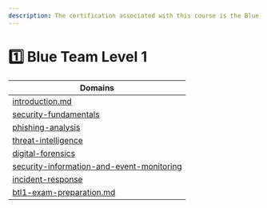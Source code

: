 ```yaml
---
description: The certification associated with this course is the Blue Team Level 1 (BTL1).
---
```


# 1️⃣ Blue Team Level 1

| Domains                                                                                           |
| ------------------------------------------------------------------------------------------------- |
| [introduction.md](introduction.md "mention")                                                      |
| [security-fundamentals](security-fundamentals/ "mention")                                         |
| [phishing-analysis](phishing-analysis/ "mention")                                                 |
| [threat-intelligence](threat-intelligence/ "mention")                                             |
| [digital-forensics](digital-forensics/ "mention")                                                 |
| [security-information-and-event-monitoring](security-information-and-event-monitoring/ "mention") |
| [incident-response](incident-response/ "mention")                                                 |
| [btl1-exam-preparation.md](btl1-exam-preparation.md "mention")                                    |
